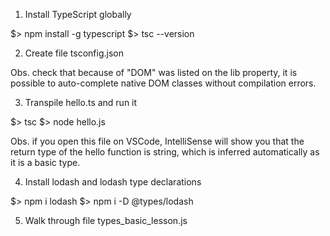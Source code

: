 1. Install TypeScript globally

  $> npm install -g typescript
  $> tsc --version

2. Create file tsconfig.json

  Obs. check that because of "DOM" was listed on the lib property, it
  is possible to auto-complete native DOM classes without compilation
  errors.  

3. Transpile hello.ts and run it

  $> tsc
  $> node hello.js

  Obs. if you open this file on VSCode, IntelliSense will show you that
  the return type of the hello function is string, which is inferred 
  automatically as it is a basic type.

4. Install lodash and lodash type declarations

  $> npm i lodash
  $> npm i -D @types/lodash

5. Walk through file types_basic_lesson.js